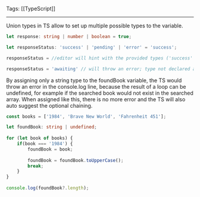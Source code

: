 
Tags: [[TypeScript]]

---
 
Union types in TS allow to set up multiple possible types to the variable.


```ts
let response: string | number | boolean = true;

let responseStatus: 'success' | 'pending' | 'error' = 'success';

responseStatus = //editor will hint with the provided types ('success' | 'pending' | 'error' );

responseStatus = 'awaiting' // will throw an error; type not declared as one of the allowed ones
```

By assigning only a string type to the foundBook variable, the TS would throw an error in the console.log line, because the result of a loop can be undefined, for example if the searched book would not exist in the searched array. When assigned like this, there is no more error and the TS will also auto suggest the optional chaining.

```ts
const books = ['1984', 'Brave New World', 'Fahrenheit 451'];  

let foundBook: string | undefined;
  
for (let book of books) {  
    if(book === '1984') {  
        foundBook = book;  
  
        foundBook = foundBook.toUpperCase();  
        break;  
    }  
}  
  
console.log(foundBook?.length);
```